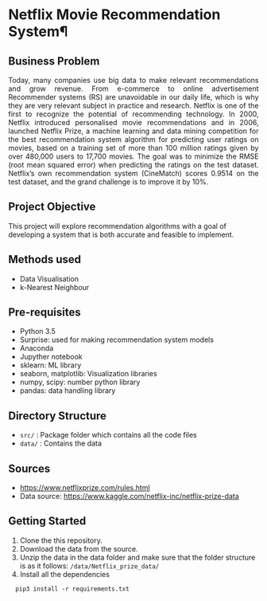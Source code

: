 # Netflix Movie Recommendation System¶


## Business Problem 
<p align="justify">
Today, many companies use big data to make relevant recommendations and grow revenue.  From e-commerce to online advertisement Recommender systems (RS) are unavoidable in our daily life,  which is why they are very relevant subject in practice and research.  Netflix is one of the first to recognize the potential of recommending technology. In 2000, Netflix introduced personalised movie recommendations and in 2006, launched Netflix Prize, a machine learning and data mining competition for the best recommendation system algorithm for predicting user ratings on movies, based on a training set of more than 100 million ratings given by over 480,000 users to 17,700 movies.  The goal was to minimize the RMSE (root mean squared error) when predicting the ratings on the test dataset. Netflix’s own recommendation system (CineMatch) scores 0.9514 on the test dataset, and the grand challenge is to improve it by 10%. </p>

## Project Objective 

This project will explore recommendation algorithms with a goal of developing a system that is both accurate and feasible to implement.


## Methods used

* Data Visualisation
* k-Nearest Neighbour 


## Pre-requisites

* Python 3.5
* Surprise: used for making recommendation system models
* Anaconda
* Jupyther notebook 
* sklearn: ML library
* seaborn, matplotlib: Visualization libraries
* numpy, scipy: number python library
* pandas: data handling library


## Directory Structure

* `src/` : Package folder which contains all the code files 
* `data/` :  Contains the data 


## Sources 
* https://www.netflixprize.com/rules.html
* Data source: https://www.kaggle.com/netflix-inc/netflix-prize-data

## Getting Started 

1. Clone the this repository.
2. Download the data from the source. 
3. Unzip the data in the data folder and make sure that the folder structure is as it follows: `/data/Netflix_prize_data/`
4. Install all the dependencies
```
  pip3 install -r requirements.txt 
```

